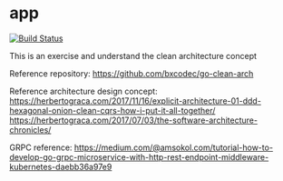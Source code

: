 # app
[![Build Status](https://travis-ci.org/jayvib/clean-architecture.svg?branch=master)](https://travis-ci.org/jayvib/clean-architecture)

This is an exercise and understand the clean architecture concept

Reference repository:
https://github.com/bxcodec/go-clean-arch

Reference architecture design concept:
https://herbertograca.com/2017/11/16/explicit-architecture-01-ddd-hexagonal-onion-clean-cqrs-how-i-put-it-all-together/
https://herbertograca.com/2017/07/03/the-software-architecture-chronicles/

GRPC reference:
https://medium.com/@amsokol.com/tutorial-how-to-develop-go-grpc-microservice-with-http-rest-endpoint-middleware-kubernetes-daebb36a97e9
